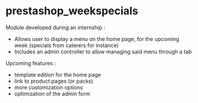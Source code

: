 # prestashop_weekspecials

Module developed during an internship : 
 - Allows user to display a menu on the home page, for the upcoming week (specials from caterers for instance)
 - Includes an admin controller to allow managing said menu through a tab

 Upcoming features :
 - template edition for the home page
 - link to product pages (or packs)
 - more customization options
 - optimization of the admin form
